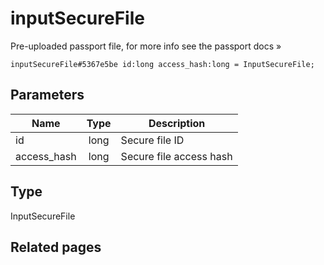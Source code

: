 # inputSecureFile
Pre-uploaded passport file, for more info see the passport docs »

```
inputSecureFile#5367e5be id:long access_hash:long = InputSecureFile;
```

## Parameters
| Name | Type | Description |
| ---- | :----: | ----------- |
| id | long | Secure file ID |
| access_hash | long | Secure file access hash |


## Type
InputSecureFile

## Related pages
